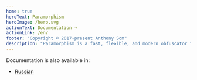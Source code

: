 ```yaml
---
home: true
heroText: Paramorphism
heroImage: /hero.svg
actionText: Documentation →
actionLink: /en/
footer: "Copyright © 2017-present Anthony Som"
description: "Paramorphism is a fast, flexible, and modern obfuscator for the Java Virtual Machine."
---
```


Documentation is also available in:
  - [Russian](/ru/)
